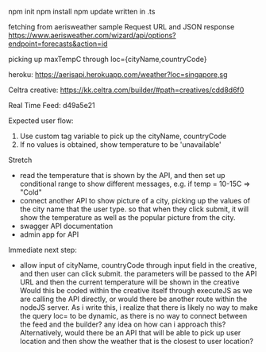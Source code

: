 npm init
npm install
npm update
written in .ts

fetching from aerisweather
sample Request URL and JSON response https://www.aerisweather.com/wizard/api/options?endpoint=forecasts&action=id

picking up maxTempC through loc={cityName,countryCode}

heroku: https://aerisapi.herokuapp.com/weather?loc=singapore,sg

Celtra creative: https://kk.celtra.com/builder/#path=creatives/cdd8d6f0

Real Time Feed: d49a5e21

Expected user flow:
1. Use custom tag variable to pick up the cityName, countryCode
2. If no values is obtained, show temperature to be 'unavailable'

Stretch
* read the temperature that is shown by the API, and then set up conditional range to show different messages, e.g. if temp = 10-15C => "Cold"
* connect another API to show picture of a city, picking up the values of the city name that the user type. so that when they click submit, it will show the temperature as well as the popular picture from the city.
* swagger API documentation
* admin app for API

Immediate next step:
* allow input of cityName, countryCode through input field in the creative, and then user can click submit.
the parameters will be passed to the API URL and then the current temperature will be shown in the creative
Would this be coded within the creative itself through executeJS as we are calling the API directly, or would there be another route within the nodeJS server. As i write this, i realize that there is likely no way to make the query loc= to be dynamic, as there is no way to connect between the feed and the builder? any idea on how can i approach this? 
Alternatively, would there be an API that will be able to pick up user location and then show the weather that is the closest to user location?
